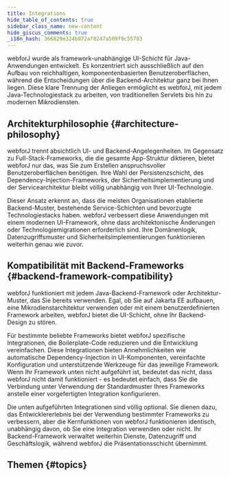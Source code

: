```yaml
---
title: Integrations
hide_table_of_contents: true
sidebar_class_name: new-content
hide_giscus_comments: true
_i18n_hash: 366829e324b872af8247a509f9c55783
---
```

<Head>
  <style>{`
  .container {
    max-width: 65em !important;
  }
  `}</style>
</Head>

webforJ wurde als framework-unabhängige UI-Schicht für Java-Anwendungen entwickelt. Es konzentriert sich ausschließlich auf den Aufbau von reichhaltigen, komponentenbasierten Benutzeroberflächen, während die Entscheidungen über die Backend-Architektur ganz bei Ihnen liegen. Diese klare Trennung der Anliegen ermöglicht es webforJ, mit jedem Java-Technologiestack zu arbeiten, von traditionellen Servlets bis hin zu modernen Mikrodiensten.

## Architekturphilosophie {#architecture-philosophy}

webforJ trennt absichtlich UI- und Backend-Angelegenheiten. Im Gegensatz zu Full-Stack-Frameworks, die die gesamte App-Struktur diktieren, bietet webforJ nur das, was Sie zum Erstellen anspruchsvoller Benutzeroberflächen benötigen. Ihre Wahl der Persistenzschicht, des Dependency-Injection-Frameworks, der Sicherheitsimplementierung und der Servicearchitektur bleibt völlig unabhängig von Ihrer UI-Technologie.

Dieser Ansatz erkennt an, dass die meisten Organisationen etablierte Backend-Muster, bestehende Service-Schichten und bevorzugte Technologiestacks haben. webforJ verbessert diese Anwendungen mit einem modernen UI-Framework, ohne dass architektonische Änderungen oder Technologiemigrationen erforderlich sind. Ihre Domänenlogik, Datenzugriffsmuster und Sicherheitsimplementierungen funktionieren weiterhin genau wie zuvor.

## Kompatibilität mit Backend-Frameworks {#backend-framework-compatibility}

webforJ funktioniert mit jedem Java-Backend-Framework oder Architektur-Muster, das Sie bereits verwenden. Egal, ob Sie auf Jakarta EE aufbauen, eine Mikrodienstarchitektur verwenden oder mit einem benutzerdefinierten Framework arbeiten, webforJ bietet die UI-Schicht, ohne Ihr Backend-Design zu stören.

Für bestimmte beliebte Frameworks bietet webforJ spezifische Integrationen, die Boilerplate-Code reduzieren und die Entwicklung vereinfachen. Diese Integrationen bieten Annehmlichkeiten wie automatische Dependency-Injection in UI-Komponenten, vereinfachte Konfiguration und unterstützende Werkzeuge für das jeweilige Framework. Wenn Ihr Framework unten nicht aufgeführt ist, bedeutet das nicht, dass webforJ nicht damit funktioniert - es bedeutet einfach, dass Sie die Verbindung unter Verwendung der Standardmuster Ihres Frameworks anstelle einer vorgefertigten Integration konfigurieren.

Die unten aufgeführten Integrationen sind völlig optional. Sie dienen dazu, das Entwicklererlebnis bei der Verwendung bestimmter Frameworks zu verbessern, aber die Kernfunktionen von webforJ funktionieren identisch, unabhängig davon, ob Sie eine Integration verwenden oder nicht. Ihr Backend-Framework verwaltet weiterhin Dienste, Datenzugriff und Geschäftslogik, während webforJ die Präsentationsschicht übernimmt.

## Themen {#topics}

<DocCardList className="topics-section" />
